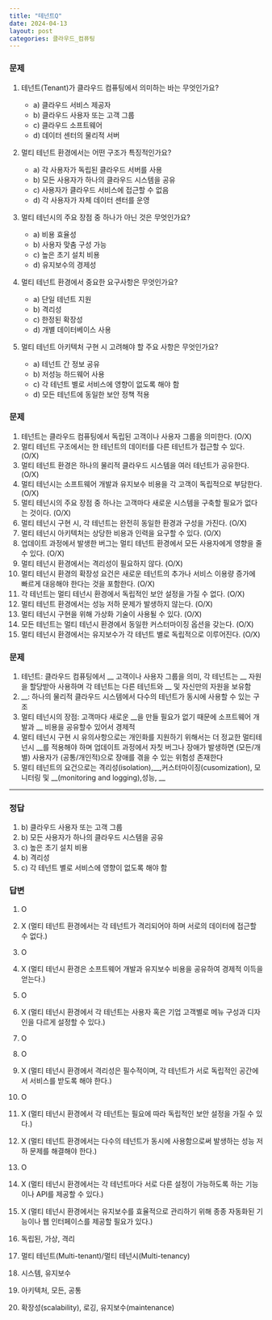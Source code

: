 ```yaml
---
title: "테넌트Q"
date: 2024-04-13
layout: post
categories: 클라우드_컴퓨팅
---
```

### 문제

1.  테넌트(Tenant)가 클라우드 컴퓨팅에서 의미하는 바는 무엇인가요?
    
    *   a) 클라우드 서비스 제공자
    *   b) 클라우드 사용자 또는 고객 그룹
    *   c) 클라우드 소프트웨어
    *   d) 데이터 센터의 물리적 서버
2.  멀티 테넌트 환경에서는 어떤 구조가 특징적인가요?
    
    *   a) 각 사용자가 독립된 클라우드 서버를 사용
    *   b) 모든 사용자가 하나의 클라우드 시스템을 공유
    *   c) 사용자가 클라우드 서비스에 접근할 수 없음
    *   d) 각 사용자가 자체 데이터 센터를 운영
3.  멀티 테넌시의 주요 장점 중 하나가 아닌 것은 무엇인가요?
    
    *   a) 비용 효율성
    *   b) 사용자 맞춤 구성 가능
    *   c) 높은 초기 설치 비용
    *   d) 유지보수의 경제성
4.  멀티 테넌트 환경에서 중요한 요구사항은 무엇인가요?
    
    *   a) 단일 테넌트 지원
    *   b) 격리성
    *   c) 한정된 확장성
    *   d) 개별 데이터베이스 사용
5.  멀티 테넌트 아키텍처 구현 시 고려해야 할 주요 사항은 무엇인가요?
    
    *   a) 테넌트 간 정보 공유
    *   b) 저성능 하드웨어 사용
    *   c) 각 테넌트 별로 서비스에 영향이 없도록 해야 함
    *   d) 모든 테넌트에 동일한 보안 정책 적용


### 문제

1.  테넌트는 클라우드 컴퓨팅에서 독립된 고객이나 사용자 그룹을 의미한다. (O/X)
2.  멀티 테넌트 구조에서는 한 테넌트의 데이터를 다른 테넌트가 접근할 수 있다. (O/X)
3.  멀티 테넌트 환경은 하나의 물리적 클라우드 시스템을 여러 테넌트가 공유한다. (O/X)
4.  멀티 테넌시는 소프트웨어 개발과 유지보수 비용을 각 고객이 독립적으로 부담한다. (O/X)
5.  멀티 테넌시의 주요 장점 중 하나는 고객마다 새로운 시스템을 구축할 필요가 없다는 것이다. (O/X)
6.  멀티 테넌시 구현 시, 각 테넌트는 완전히 동일한 환경과 구성을 가진다. (O/X)
7.  멀티 테넌시 아키텍처는 상당한 비용과 인력을 요구할 수 있다. (O/X)
8.  업데이트 과정에서 발생한 버그는 멀티 테넌트 환경에서 모든 사용자에게 영향을 줄 수 있다. (O/X)
9.  멀티 테넌시 환경에서는 격리성이 필요하지 않다. (O/X)
10.  멀티 테넌시 환경의 확장성 요건은 새로운 테넌트의 추가나 서비스 이용량 증가에 빠르게 대응해야 한다는 것을 포함한다. (O/X)
11.  각 테넌트는 멀티 테넌시 환경에서 독립적인 보안 설정을 가질 수 없다. (O/X)
12.  멀티 테넌트 환경에서는 성능 저하 문제가 발생하지 않는다. (O/X)
13.  멀티 테넌시 구현을 위해 가상화 기술이 사용될 수 있다. (O/X)
14.  모든 테넌트는 멀티 테넌시 환경에서 동일한 커스터마이징 옵션을 갖는다. (O/X)
15.  멀티 테넌시 환경에서는 유지보수가 각 테넌트 별로 독립적으로 이루어진다. (O/X)


### 문제
1. 테넌트: 클라우드 컴퓨팅에서 __ 고객이나 사용자 그룹을 의미, 각 테넌트는 __ 자원을 할당받아 사용하며 각 테넌트는 다른 테넌트와 __ 및 자신만의 자원을 보유함
2. __: 하나의 물리적 클라우드 시스템에서 다수의 테넌트가 동시에 사용할 수 있는 구조
3. 멀티 테넌시의 장점: 고객마다 새로운 __을 만들 필요가 없기 때문에 소프트웨어 개발과 __ 비용을 공유할수 있어서 경제적
4. 멀티 테넌시 구현 시 유의사항으로는 개인화를 지원하기 위해서는 더 정교한 멀티테넌시 __를 적용해야 하며 업데이트 과정에서 자칫 버그나 장애가 발생하면 (모든/개별) 사용자가 (공통/개인적)으로 장애를 겪을 수 있는 위험성 존재한다
5. 멀티 테넌트의 요건으로는 격리성(isolation),__,커스터마이징(cusomization), 모니터링 및 __(monitoring and logging),성능, __

<hr>


### 정답

1.  b) 클라우드 사용자 또는 고객 그룹
2.  b) 모든 사용자가 하나의 클라우드 시스템을 공유
3.  c) 높은 초기 설치 비용
4.  b) 격리성
5.  c) 각 테넌트 별로 서비스에 영향이 없도록 해야 함

### 답변

1.  O
2.  X (멀티 테넌트 환경에서는 각 테넌트가 격리되어야 하며 서로의 데이터에 접근할 수 없다.)
3.  O
4.  X (멀티 테넌시 환경은 소프트웨어 개발과 유지보수 비용을 공유하여 경제적 이득을 얻는다.)
5.  O
6.  X (멀티 테넌시 환경에서 각 테넌트는 사용자 혹은 기업 고객별로 메뉴 구성과 디자인을 다르게 설정할 수 있다.)
7.  O
8.  O
9.  X (멀티 테넌시 환경에서 격리성은 필수적이며, 각 테넌트가 서로 독립적인 공간에서 서비스를 받도록 해야 한다.)
10.  O
11.  X (멀티 테넌시 환경에서 각 테넌트는 필요에 따라 독립적인 보안 설정을 가질 수 있다.)
12.  X (멀티 테넌트 환경에서는 다수의 테넌트가 동시에 사용함으로써 발생하는 성능 저하 문제를 해결해야 한다.)
13.  O
14.  X (멀티 테넌시 환경에서는 각 테넌트마다 서로 다른 설정이 가능하도록 하는 기능이나 API를 제공할 수 있다.)
15.  X (멀티 테넌시 환경에서는 유지보수를 효율적으로 관리하기 위해 종종 자동화된 기능이나 웹 인터페이스를 제공할 필요가 있다.)


1. 독립된, 가상, 격리
2. 멀티 테넌트(Multi-tenant)/멀티 테넌시(Multi-tenancy)
3. 시스템, 유지보수
4. 아키텍처, 모든, 공통
5. 확장성(scalability), 로깅, 유지보수(maintenance)
